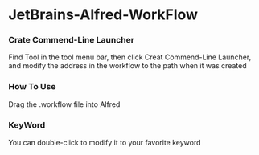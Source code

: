 # JetBrains-Alfred-WorkFlow

### Crate Commend-Line Launcher
Find Tool in the tool menu bar, then click Creat Commend-Line Launcher, and modify the address in the workflow to the path when it was created

### How To Use
Drag the .workflow file into Alfred

### KeyWord
You can double-click to modify it to your favorite keyword